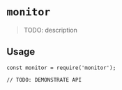 # `monitor`

> TODO: description

## Usage

```
const monitor = require('monitor');

// TODO: DEMONSTRATE API
```
